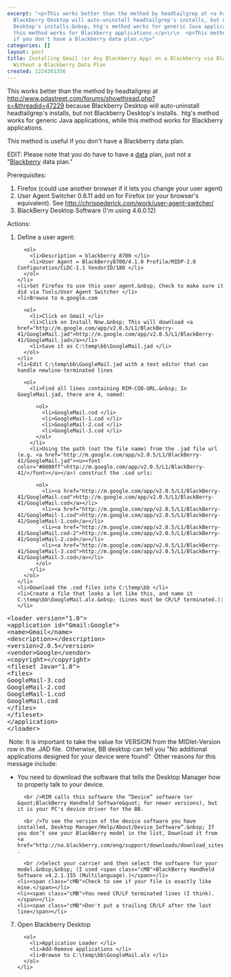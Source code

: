 ```yaml
---
excerpt: "<p>This works better than the method by headtailgrep at <a href=\"http://www.pdastreet.com/forums/showthread.php?s=&amp;threadid=47229\">http://www.pdastreet.com/forums/showthread.php?s=&amp;threadid=47229</a>&nbsp;because
  Blackberry Desktop will auto-uninstall headtailgrep's installs, but not Blackberry
  Desktop's installs.&nbsp; htg's method works for generic Java applications, while
  this method works for Blackberry applications.</p>\r\n  <p>This method is useful
  if you don't have a Blackberry data plan.</p>"
categories: []
layout: post
title: Installing Gmail (or Any Blackberry App) on a Blackberry via Blackberry Desktop
  Without a Blackberry Data Plan
created: 1224361356
---
```

<p>This works better than the method by headtailgrep at <a href="http://www.pdastreet.com/forums/showthread.php?s=&amp;threadid=47229">http://www.pdastreet.com/forums/showthread.php?s=&amp;threadid=47229</a>&nbsp;because Blackberry Desktop will auto-uninstall headtailgrep's installs, but not Blackberry Desktop's installs.&nbsp; htg's method works for generic Java applications, while this method works for Blackberry applications.</p>
  <p>This method is useful if you don't have a Blackberry data plan.</p>
  <p>EDIT: Please note that you do have to have a <u>data</u> plan, just not a &quot;<u>Blackberry</u> data plan.&quot;
    <br /></p>
  <p>Prerequisites:</p>
  <ol>
    <li>Firefox (could use another browser if it lets you change your user agent) </li>
    <li>User Agent Switcher 0.6.11 add on for Firefox (or your browser's equivalent). See <a href="http://chrispederick.com/work/user-agent-switcher/">http://chrispederick.com/work/user-agent-switcher/</a></li>
    <li>BlackBerry Desktop Software (I'm using 4.6.0.12) </li>
  </ol>
  <p>Actions:</p>
  <ol>
    <li>Define&nbsp;a user agent: 
      
      <ol>
        <li>Description = blackberry 8700 </li>
        <li>User Agent = BlackBerry8700/4.1.0 Profile/MIDP-2.0 Configuration/CLDC-1.1 VendorID/180 </li>
      </ol>
    </li>
    <li>Set Firefox to use this user agent.&nbsp; Check to make sure it did via Tools/User Agent Switcher </li>
    <li>Browse to m.google.com 
      
      <ol>
        <li>Click on Gmail </li>
        <li>Click on Install Now.&nbsp; This will download <a href="http://m.google.com/app/v2.0.5/L1/BlackBerry-41/GoogleMail.jad">http://m.google.com/app/v2.0.5/L1/BlackBerry-41/GoogleMail.jad</a></li>
        <li>Save it as C:\temp\bb\GoogleMail.jad </li>
      </ol>
    </li>
    <li>Edit C:\temp\bb\GoogleMail.jad with a text editor that can handle newline-terminated lines 
      
      <ol>
        <li>Find all lines containing RIM-COD-URL.&nbsp; In GoogleMail.jad, there are 4, named: 
          
          <ol>
            <li>GoogleMail.cod </li>
            <li>GoogleMail-1.cod </li>
            <li>GoogleMail-2.cod </li>
            <li>GoogleMail-3.cod </li>
          </ol>
        </li>
        <li>Using the path (not the file name) from the .jad file url (e.g. <a href="http://m.google.com/app/v2.0.5/L1/BlackBerry-41/GoogleMail.jad"><u><font color="#0000ff">http://m.google.com/app/v2.0.5/L1/BlackBerry-41/</font></u></a>) construct the .cod urls: 
          
          <ol>
            <li><a href="http://m.google.com/app/v2.0.5/L1/BlackBerry-41/GoogleMail.cod">http://m.google.com/app/v2.0.5/L1/BlackBerry-41/GoogleMail.cod</a></li>
            <li><a href="http://m.google.com/app/v2.0.5/L1/BlackBerry-41/GoogleMail-1.cod">http://m.google.com/app/v2.0.5/L1/BlackBerry-41/GoogleMail-1.cod</a></li>
            <li><a href="http://m.google.com/app/v2.0.5/L1/BlackBerry-41/GoogleMail.cod-2">http://m.google.com/app/v2.0.5/L1/BlackBerry-41/GoogleMail-2.cod</a></li>
            <li><a href="http://m.google.com/app/v2.0.5/L1/BlackBerry-41/GoogleMail-3.cod">http://m.google.com/app/v2.0.5/L1/BlackBerry-41/GoogleMail-3.cod</a></li>
          </ol>
        </li>
      </ol>
    </li>
    <li>Download the .cod files into C:\temp\bb </li>
    <li>Create a file that looks a lot like this, and name it C:\temp\bb\GoogleMail.alx.&nbsp; (Lines must be CR/LF terminated.): </li>
  </ol>
  <p></p>
  <pre>&lt;loader version="1.0"&gt;
&lt;application id="Gmail:Google"&gt;
&lt;name&gt;Gmail&lt;/name&gt;
&lt;description&gt;&lt;/description&gt;
&lt;version&gt;2.0.5&lt;/version&gt;
&lt;vendor&gt;Google&lt;/vendor&gt;
&lt;copyright&gt;&lt;/copyright&gt;
&lt;fileset Java="1.0"&gt;
&lt;files&gt;
GoogleMail-3.cod
GoogleMail-2.cod
GoogleMail-1.cod
GoogleMail.cod
&lt;/files&gt;
&lt;/fileset&gt;
&lt;/application&gt;
&lt;/loader&gt;</pre>
  <p>&nbsp;Note: It is important to take the value for VERSION from the MIDlet-Version row in the .JAD file.&nbsp; Otherwise, BB desktop can tell you &quot;No additional applications designed for your device were found&quot;&nbsp; Other reasons for this message include:</p>
  <ul>
    <li>You need to download the software that tells the Desktop Manager how to properly talk to your device. 
      
      <br />RIM calls this software the “Device” software (or &quot;BlackBerry Handheld Software&quot; for newer versions), but it is your PC's device driver for the BB. 
      
      <br />To see the version of the device software you have installed, Desktop Manager/Help/About/Device_Software”.&nbsp; If you don’t see your BlackBerry model in the list, Download it from <a href="http://na.blackberry.com/eng/support/downloads/download_sites.jsp">http://na.blackberry.com/eng/support/downloads/download_sites.jsp</a>&nbsp; . 
      
      <br />Select your carrier and then select the software for your model.&nbsp;&nbsp; (I used <span class="cMB">BlackBerry Handheld Software v4.2.1.155 (Multilanguage).)</span></li>
    <li><span class="cMB">Check to see if your file is exactly like mine.</span></li>
    <li><span class="cMB">You need CR/LF terminated lines (I think).</span></li>
    <li><span class="cMB">Don't put a trailing CR/LF after the last line</span></li>
  </ul>
  <ol start="7">
    <li>Open Blackberry Desktop 
      
      <ol>
        <li>Application Loader </li>
        <li>Add-Remove applications </li>
        <li>Browse to C:\temp\bb\GoogleMail.alx </li>
      </ol>
    </li>
  </ol>
